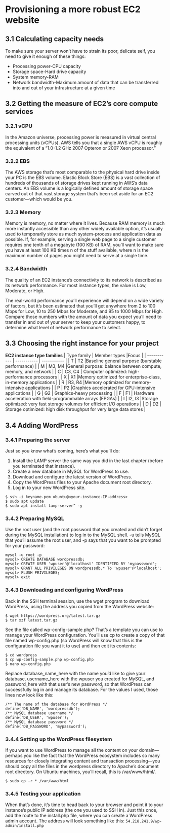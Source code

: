 # Provisioning a more robust EC2 website
## 3.1 Calculating capacity needs
To make sure your server won’t have to strain its
poor, delicate self, you need to give it enough of these things:
- Processing power-CPU capacity
- Storage space-Hard drive capacity
- System memory-RAM
- Network bandwidth-Maximum amount of data that can be transferred into and out of your infrastructure at a given time

## 3.2 Getting the measure of EC2’s core compute services
### 3.2.1 vCPU
In the Amazon universe, processing power is measured in virtual central processing units (vCPUs). AWS tells you that a single AWS vCPU is
roughly the equivalent of a “1.0-1.2 GHz 2007 Opteron or 2007 Xeon
processor.”

### 3.2.2 EBS
The AWS storage that’s most comparable to the physical hard drive
inside your PC is the EBS volume. Elastic Block Store (EBS) is a vast collection of hundreds of thousands of storage drives kept running in
AWS’s data centers. An EBS volume is a logically defined amount of storage space carved out of that vast storage system that’s been set aside for
an EC2 customer—which would be you.

### 3.2.3 Memory
Memory is memory, no matter where it lives. Because RAM memory is
much more instantly accessible than any other widely available option,
it’s usually used to temporarily store as much system-process and application data as possible. If, for example, serving a single web page to a
single customer requires one tenth of a megabyte (100 KB) of RAM,
you’ll want to make sure you have at least 100 KB times n of the stuff
available, where n is the maximum number of pages you might need to
serve at a single time.

### 3.2.4 Bandwidth
The quality of an EC2 instance’s connectivity to its network is described
as its network performance. For most instance types, the value is Low, Moderate, or High.

The real-world performance you’ll experience will depend on a wide
variety of factors, but it’s been estimated that you’ll get anywhere from 2
to 100 Mbps for Low, 10 to 250 Mbps for Moderate, and 95 to 1000
Mbps for High. Compare those numbers with the amount of data you
expect you’ll need to transfer in and out of your server to keep your
customers happy, to determine what level of network performance to
select.

## 3.3 Choosing the right instance for your project
**EC2 instance type families**
| Type family      | Member types |Focus |
| ----------- | ----------- | ----------- |
| T      | T2       |Baseline general purpose (burstable performance)       |
| M   | M3, M4        |General purpose: balance between compute, memory, and network       |
| C   | C3, C4        | Computer optimized: high-performance processors       |
| X   | X1        |Memory optimized for enterprise-class, in-memory applications       |
| R   | R3, R4        |Memory optimized for memory-intensive applications       |
| P   | P2        |Graphics accelerated for GPU-intensive applications       |
| G   | G2        | Graphics-heavy processing       |
| F   | F1        | Hardware acceleration with field-programmable arrays (FPGAs)       |
| I   | I2, I3        |Storage optimized: very fast storage volumes for efficient I/O operations       |
| D   | D2        | Storage optimized: high disk throughput for very large data stores       |

## 3.4 Adding WordPress
### 3.4.1 Preparing the server
Just so you know
what’s coming, here’s what you’ll do:
1. Install the LAMP server the same way you did in the last chapter
(before you terminated that instance).
2. Create a new database in MySQL for WordPress to use.
3. Download and configure the latest version of WordPress.
4. Copy the WordPress files to your Apache document root directory.
5. Log in to your new WordPress site.

```
$ ssh -i keyname.pem ubuntu@<your-instance-IP-address>
$ sudo apt update
$ sudo apt install lamp-server^ -y
```

### 3.4.2 Preparing MySQL
Use the root user (and the root password that you created and didn’t
forget during the MySQL installation) to log in to the MySQL shell. -u
tells MySQL that you’ll assume the root user, and -p says that you want
to be prompted for your password:
```
mysql -u root -p
mysql> CREATE DATABASE wordpressdb;
mysql> CREATE USER 'wpuser'@'localhost' IDENTIFIED BY 'mypassword';
mysql> GRANT ALL PRIVILEGES ON wordpressdb.* To 'wpuser'@'localhost';
mysql> FLUSH PRIVILEGES;
mysql> exit
```

### 3.4.3 Downloading and configuring WordPress
 Back in the SSH terminal session, use the wget program to download
WordPress, using the address you copied from the WordPress website:
```
$ wget https://wordpress.org/latest.tar.gz
$ tar xzf latest.tar.gz
```
See the file called wp-config-sample.php? That’s a template you can use
to manage your WordPress configuration. You’ll use cp to create a copy
of that file named wp-config.php (so WordPress will know that this is
the configuration file you want it to use) and then edit its contents:
```
$ cd wordpress
$ cp wp-config-sample.php wp-config.php
$ nano wp-config.php
```

Replace database_name_here with the name you’d
like to give your database, username_here with the wpuser you created
for MySQL, and password_here with that user’s new password, so that
WordPress can successfully log in and manage its database. For the values I used, those lines now look like this:
```
/** The name of the database for WordPress */
define('DB_NAME', 'wordpressdb');
/** MySQL database username */
define('DB_USER', 'wpuser');
/** MySQL database password */
define('DB_PASSWORD', 'mypassword');
```

### 3.4.4 Setting up the WordPress filesystem
If you want to use WordPress to manage all the content on your
domain—perhaps you like the fact that the WordPress ecosystem
includes so many resources for closely integrating content and transaction processing—you should copy all the files in the wordpress directory to Apache’s document root directory. On Ubuntu machines, you’ll
recall, this is /var/www/html/.
```
$ sudo cp -r * /var/www/html
```

### 3.4.5 Testing your application
When that’s done, it’s time to head back to your browser and point it to
your instance’s public IP address (the one you used to SSH in). Just this
once, add the route to the install.php file, where you can create a WordPress admin account. The address will look something like this:
`54.218.241.9/wp-admin/install.php`